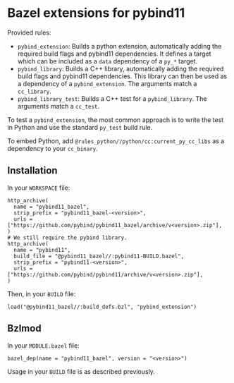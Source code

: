 # Bazel extensions for pybind11

Provided rules:

-   `pybind_extension`: Builds a python extension, automatically adding the
    required build flags and pybind11 dependencies. It defines a target which
    can be included as a `data` dependency of a `py_*` target.
-   `pybind_library`: Builds a C++ library, automatically adding the required
    build flags and pybind11 dependencies. This library can then be used as a
    dependency of a `pybind_extension`. The arguments match a `cc_library`.
-   `pybind_library_test`: Builds a C++ test for a `pybind_library`. The
    arguments match a `cc_test`.

To test a `pybind_extension`, the most common approach is to write the test in
Python and use the standard `py_test` build rule.

To embed Python, add `@rules_python//python/cc:current_py_cc_libs` as a
dependency to your `cc_binary`.

## Installation

In your `WORKSPACE` file:

```starlark
http_archive(
  name = "pybind11_bazel",
  strip_prefix = "pybind11_bazel-<version>",
  urls = ["https://github.com/pybind/pybind11_bazel/archive/v<version>.zip"],
)
# We still require the pybind library.
http_archive(
  name = "pybind11",
  build_file = "@pybind11_bazel//:pybind11-BUILD.bazel",
  strip_prefix = "pybind11-<version>",
  urls = ["https://github.com/pybind/pybind11/archive/v<version>.zip"],
)
```

Then, in your `BUILD` file:

```starlark
load("@pybind11_bazel//:build_defs.bzl", "pybind_extension")
```

## Bzlmod

In your `MODULE.bazel` file:

```starlark
bazel_dep(name = "pybind11_bazel", version = "<version>")
```

Usage in your `BUILD` file is as described previously.
